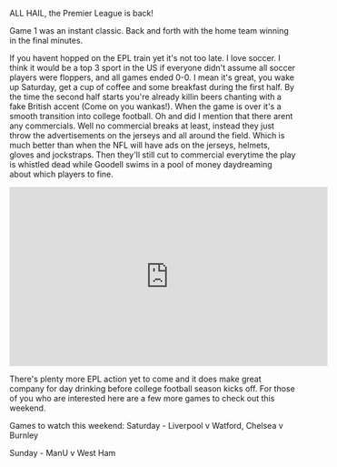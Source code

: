 

ALL HAIL, the Premier League is back! 

Game 1 was an instant classic. Back and forth with the home team winning in the final minutes.

If you havent hopped on the EPL train yet it's not too late. I love soccer. I think it would be a top 3 sport in the US if everyone didn't assume all soccer players were floppers, and all games ended 0-0. I mean it's great, you wake up Saturday, get a cup of coffee and some breakfast during the first half. By the time the second half starts you're already killin beers chanting with a fake British accent (Come on you wankas!). When the game is over it's a smooth transition into college football. Oh and did I mention that there arent any commercials. Well no commercial breaks at least, instead they just throw the advertisements on the jerseys and all around the field. Which is much better than when the NFL will have ads on the jerseys, helmets, gloves and jockstraps. Then they'll still cut to commercial everytime the play is whistled dead while Goodell swims in a pool of money daydreaming about which players to fine.

<iframe width="560" height="315" src="https://www.youtube.com/embed/dO062ENe3jM" frameborder="0" allowfullscreen></iframe>

There's plenty more EPL action yet to come and it does make great company for day drinking before college football season kicks off. For those of you who are interested here are a few more games to check out this weekend.

Games to watch this weekend:
  Saturday - Liverpool v Watford, Chelsea v Burnley
  
  Sunday - ManU v West Ham
  





  
  
    
